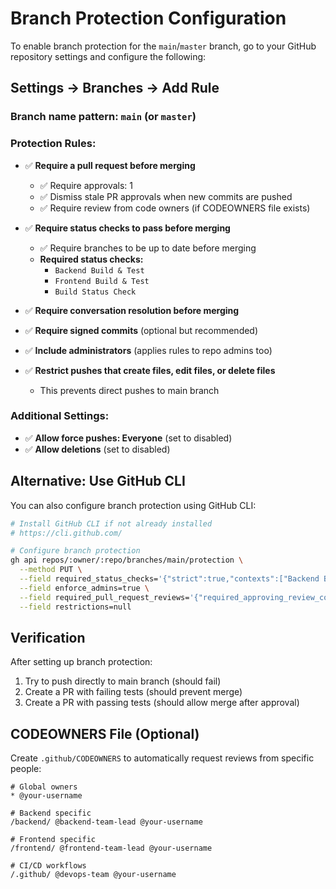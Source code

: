 # Branch Protection Configuration

To enable branch protection for the `main`/`master` branch, go to your GitHub repository settings and configure the following:

## Settings → Branches → Add Rule

### Branch name pattern: `main` (or `master`)

### Protection Rules:
- ✅ **Require a pull request before merging**
  - ✅ Require approvals: 1
  - ✅ Dismiss stale PR approvals when new commits are pushed
  - ✅ Require review from code owners (if CODEOWNERS file exists)

- ✅ **Require status checks to pass before merging**
  - ✅ Require branches to be up to date before merging
  - **Required status checks:**
    - `Backend Build & Test`
    - `Frontend Build & Test`
    - `Build Status Check`

- ✅ **Require conversation resolution before merging**

- ✅ **Require signed commits** (optional but recommended)

- ✅ **Include administrators** (applies rules to repo admins too)

- ✅ **Restrict pushes that create files, edit files, or delete files**
  - This prevents direct pushes to main branch

### Additional Settings:
- ✅ **Allow force pushes: Everyone** (set to disabled)
- ✅ **Allow deletions** (set to disabled)

## Alternative: Use GitHub CLI

You can also configure branch protection using GitHub CLI:

```bash
# Install GitHub CLI if not already installed
# https://cli.github.com/

# Configure branch protection
gh api repos/:owner/:repo/branches/main/protection \
  --method PUT \
  --field required_status_checks='{"strict":true,"contexts":["Backend Build & Test","Frontend Build & Test","Build Status Check"]}' \
  --field enforce_admins=true \
  --field required_pull_request_reviews='{"required_approving_review_count":1,"dismiss_stale_reviews":true}' \
  --field restrictions=null
```

## Verification

After setting up branch protection:

1. Try to push directly to main branch (should fail)
2. Create a PR with failing tests (should prevent merge)
3. Create a PR with passing tests (should allow merge after approval)

## CODEOWNERS File (Optional)

Create `.github/CODEOWNERS` to automatically request reviews from specific people:

```
# Global owners
* @your-username

# Backend specific
/backend/ @backend-team-lead @your-username

# Frontend specific  
/frontend/ @frontend-team-lead @your-username

# CI/CD workflows
/.github/ @devops-team @your-username
```